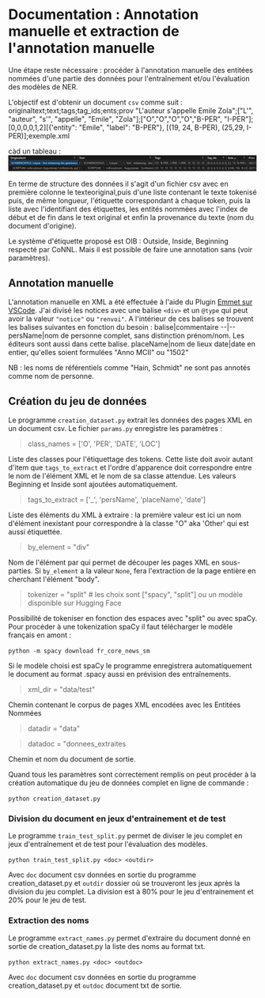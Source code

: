 # Documentation : Annotation manuelle et extraction de l'annotation manuelle

Une étape reste nécessaire : procéder à l'annotation manuelle des entitées nommées d'une partie des données pour l'entraînement et/ou l'évaluation des modèles de NER.
 
L'objectif est d'obtenir un document ```csv``` comme suit : 
originaltext;text;tags;tag_ids;ents;prov
"L'auteur s'appelle Emile Zola";["L'", "auteur", "s'", "appelle", "Emile", "Zola"];["O","O","O","O","B-PER", "I-PER"];[0,0,0,0,1,2][{'entity": "Emile", "label": "B-PER"}, [(19, 24, B-PER), (25,29, I-PER)];exemple.xml

càd un tableau : ![table](images/table_csv.jpg) 

En terme de structure des données il s'agit d'un fichier csv avec en première colonne le texteoriginal,puis d'une liste contenant le texte tokenisé puis, de même longueur, l'étiquette correspondant à chaque token, puis la liste avec l'identifiant des étiquettes, les entités nommées avec l'index de début et de fin dans le text original et enfin la provenance du texte (nom du document d'origine). 

Le système d'étiquette proposé est OIB  : Outside, Inside, Beginning respecté par CoNNL. Mais il est possible de faire une annotation sans (voir paramètres). 

## Annotation manuelle 

L'annotation manuelle en XML a été effectuée à l'aide du Plugin [Emmet sur VSCode](https://code.visualstudio.com/docs/editor/emmet). J'ai divisé les notices avec une balise ```<div>``` et un ```@type``` qui peut avoir la valeur ```"notice"``` ou ```"renvoi"```. A l'intérieur de ces balises se trouvent les balises suivantes en fonction du besoin : 
balise|commentaire
--|--
persName|nom de personne complet, sans distinction prénom/nom. Les éditeurs sont aussi dans cette balise.
placeName|nom de lieux 
date|date en entier, qu'elles soient formulées "Anno MCII" ou "1502"

NB : les noms de référentiels comme "Hain, Schmidt" ne sont pas annotés comme nom de personne. 

## Création du jeu de données

Le programme ```creation_dataset.py``` extrait les données des pages XML en un document csv. Le fichier ```params.py``` enregistre les paramètres : 

>class_names = ['O', 'PER', 'DATE', 'LOC']

Liste des classes pour l'étiquettage des tokens. Cette liste doit avoir autant d'item que ```tags_to_extract``` et l'ordre d'apparence doit correspondre entre le nom de l'élément XML et le nom de sa classe attendue. Les valeurs Beginning et Inside sont ajoutées automatiquement.

>tags_to_extract = ['_', 'persName', 'placeName', 'date']

Liste des éléments du XML à extraire : la première valeur est ici un nom d'élément inexistant pour correspondre à la classe "O" aka 'Other' qui est aussi étiquettée. 

>by_element = "div"

Nom de l'élément par qui permet de découper les pages XML en sous-parties. Si ```by_element``` a la valeur ```None```, fera l'extraction de la page entière en cherchant l'élément "body".


>tokenizer = "split" # les choix sont ["spacy", "split"] ou un modèle disponible sur Hugging Face

Possibilité de tokeniser en fonction des espaces avec "split" ou avec spaCy. Pour procéder à une tokenization spaCy il faut télécharger le modèle français en amont : 

```python -m spacy download fr_core_news_sm``` 

Si le modèle choisi est spaCy le programme enregistrera automatiquement le document au format .spacy aussi en prévision des entraînements.


>xml_dir = "data/test"

Chemin contenant le corpus de pages XML encodées avec les Entitées Nommées

>datadir = "data"

>datadoc = "donnees_extraites

Chemin et nom du document de sortie. 

Quand tous les paramètres sont correctement remplis on peut procéder à la création automatique du jeu de données complet en ligne de commande : 

```python creation_dataset.py```

### Division du document en jeux d'entrainement et de test

Le programme ```train_test_split.py``` permet de diviser le jeu complet en jeux d'entraînement et de test pour l'évaluation des modèles. 

```python train_test_split.py <doc> <outdir>```

Avec ```doc``` document csv données en sortie du programme creation_dataset.py et ```outdir``` dossier où se trouveront les jeux après la division du jeu complet. La division est à 80% pour le jeu d'entrainement et 20% pour le jeu de test. 


### Extraction des noms

Le programme ```extract_names.py``` permet d'extraire du document donné en sortie de creation_dataset.py la liste des noms au format txt. 

```python extract_names.py <doc> <outdoc>```

Avec ```doc``` document csv données en sortie du programme creation_dataset.py et ```outdoc``` document txt de sortie. 






